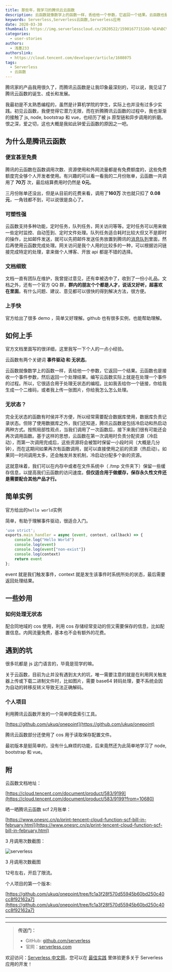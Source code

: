 ```yaml
---
title: 那些年，我学习的腾讯云云函数
description: 云函数就像数学上的函数一样，丢给他一个参数，它返回一个结果。云函数也是接收一个事件参数，然后返回一个处理结果。编写云函数实际上就是在处理一个事件的过程。所以，它很适合用于处理无状态的编程。比如我丢给你一个链接，你给我生成一个二维码，或者我上传一张图片，你给我怎么怎么处理。
keywords: Serverless,Serverless云函数,Serverless应用
date: 2020-03-30
thumbnail: https://img.serverlesscloud.cn/2020522/1590167715160-%E4%BC%81%E4%B8%9A%E5%BE%AE%E4%BF%A1%E6%88%AA%E5%9B%BE_15901677055783.png
categories:
  - user-stories
authors:
  - 浅墨233
authorslink:
  - https://cloud.tencent.com/developer/article/1608075
tags:
  - Serverless
  - 云函数
---
```


腾讯家的产品我用很久了，而腾讯云函数是让我印象最深刻的，可以说，我见证了腾讯云函数的诞生、成长和发展。

我最初是不太熟悉编程的，虽然是计算机学院的学生，实际上也并没有过多少实践。初见云函数，我便觉得它潜力无限，而在折腾腾讯云函数的过程中，我也渐渐的接触了 js, node, bootstrap 和 vue，也经历了被 js 原型链和异步调用的折磨。恨之深，爱之切，这也大概是我如此钟爱云函数的原因之一吧。

## **为什么是腾讯云函数**

### **便宜甚至免费**

腾讯的云函数在函数调用次数、资源使用和外网流量都是有免费额度的，这些免费额度完全够个人开发者使用。有兴趣的可以看一看我的二月份账单，云函数一共调用了 **70万** 次，最后结算费用时仍然是 **0元**。

三月份账单还没出，但是从目前的花费来看，调用了**160万** 次也就只扣了 **0.08元**，一角钱都不到，可以说很是良心了。

### **可塑性强**

云函数支持多种功能，定时任务，队列任务，网关访问等等。定时任务可以用来做一些定时监控、自动签到、定时文件处理。队列任务适合耗时比较大但又不是即时的操作，比如邮件发送，就可以先把邮件发送任务放置到腾讯的[消息队列](https://cloud.tencent.com/product/cmq?from=10680)里面，然后再使用云函数完成处理。网关访问是我个人用的比较多的一种，可以根据访问链接完成特定的处理，拿来做个人博客、开放 api 都是不错的选择。

### **文档细致**

文档一直有团队在维护，我曾提过意见，还有幸被选中了，收到了一份小礼品。文档之外，还有一个官方 QQ 群，**群内的朋友个个都是人才，说话又好听，超喜欢在里面**。有什么问题、建议、意见都可以很快的得到解决方法，很方便。

### **上手快**

官方给出了很多 demo ，简单又好理解。github 也有很多实例，也能帮助理解。

## **如何上手**

官方文档里面写的很详细，这里我写一下个人的一点小经验。

云函数有两个关键词 **事件驱动 和 无状态**。

云函数就像数学上的函数一样，丢给他一个参数，它返回一个结果。云函数也是接收一个事件参数，然后返回一个处理结果。编写云函数实际上就是在处理一个事件的过程。所以，它很适合用于处理无状态的编程。比如我丢给你一个链接，你给我生成一个二维码，或者我上传一张图片，你给我怎么怎么处理。

### **无状态？**

完全无状态的函数有时侯并不方便，所以经常需要配合数据库使用，数据库负责记录状态。但除了使用数据库之外，我们还知道，腾讯云函数是包括冷启动和热启动两种方式。按照局部性观点，当我们调用了一次函数后，接下来我们很有可能还会再次调用函数。基于这样的思想，云函数在第一次调用时负责分配资源（冷启动），而第一次调用完成后，这些资源将会被暂时保留一小段时间（大概是几分钟），而在这期间如果再次有函数调用，就可以直接使用之前的资源（热启动）。如果同一时间调用太多，还会触发并发机制，冷启动分配多个新的资源。

这就意味着，我们可以在内存中或者在文件系统中（ /tmp 文件夹下）保留一些缓存信息，以提高我们云函数的访问速度。**但仅适合用于做缓存，保存永久性文件还是需要配合其他产品才行。**

## **简单实例**

官方给出的`hello world`实例

简单，有助于理解事件驱动，很适合入门。

```javascript
'use strict';
exports.main_handler = async (event, context, callback) => {
    console.log("Hello World")
    console.log(event)
    console.log(event["non-exist"])
    console.log(context)
    return event
};
```

event 就是我们触发事件，context 就是发生该事件时系统所处的状态，最后需要返回处理结果。

## **一些妙用**

### **如何处理无状态**

配合同地域的 cos 使用，利用 cos 存储经常变动的但又需要保存的信息，比如配置信息。内网流量免费，基本也不会有额外的花费。

## **遇到的坑**

很多坑都是 js 这门语言的，毕竟是现学的嘛。

关于云函数，目前为止并没有遇到太大的坑，唯一需要注意的就是在利用网关触发器上传或下载二进制文件时，比如图片，需要 base64 转码处理，要不系统会因为自动的转移反转义导致无法正确解码。

### **个人项目**

利用腾讯云函数开发的一个简单网盘索引工具。

[https://github.com/ukuq/onepoint](https://github.com/ukuq/onepoint)

腾讯云函数部分还使用了 cos 用于读取保存配置文件。

最初版本是挺简单的，没有什么麻烦的功能，后来竟然还为此简单地学习了 node, bootstrap 和 vue。

## **附**

云函数文档地址：

[https://cloud.tencent.com/document/product/583/9199](https://cloud.tencent.com/document/product/583/9199?from=10680)

 晒一晒腾讯云函数 scf 2月账单：

[https://www.onesrc.cn/p/print-tencent-cloud-function-scf-bill-in-february.html](https://www.onesrc.cn/p/print-tencent-cloud-function-scf-bill-in-february.html)

3 月调用次数截图：

![serverless]( https://img.serverlesscloud.cn/2020522/1590167715160-%E4%BC%81%E4%B8%9A%E5%BE%AE%E4%BF%A1%E6%88%AA%E5%9B%BE_15901677055783.png )

3 月调用次数截图

12号左右，开启了限流。

个人项目的第一个版本:

[https://github.com/ukuq/onepoint/tree/fc1a3f28f570d55945b60bd250c40cc8f92162a7](https://github.com/ukuq/onepoint/tree/fc1a3f28f570d55945b60bd250c40cc8f92162a7)



---
<div id='scf-deploy-iframe-or-md'></div>

---

> **传送门：**
> - GitHub: [github.com/serverless](https://github.com/serverless/serverless/blob/master/README_CN.md)
> - 官网：[serverless.com](https://serverless.com/)

欢迎访问：[Serverless 中文网](https://serverlesscloud.cn/)，您可以在 [最佳实践](https://serverlesscloud.cn/best-practice) 里体验更多关于 Serverless 应用的开发！
